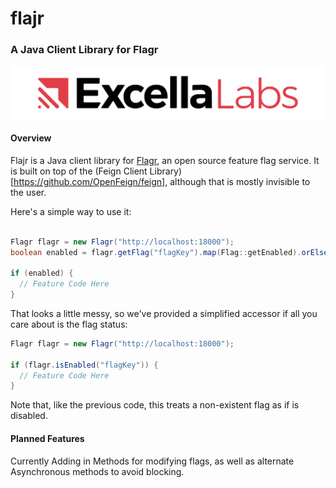 # flajr
### A Java Client Library for Flagr

![ExcellaLabsLogo](/ExcellaLabsLogo.jpg)


#### Overview

Flajr is a Java client library for [Flagr](https://checkr.github.io/flagr/), an open source feature flag service. It is built on top of the (Feign Client Library)[https://github.com/OpenFeign/feign], although that is mostly invisible to the user. 

Here's a simple way to use it:
```java

Flagr flagr = new Flagr("http://localhost:18000");
boolean enabled = flagr.getFlag("flagKey").map(Flag::getEnabled).orElse(false)

if (enabled) {
  // Feature Code Here
}
```
That looks a little messy, so we've provided a simplified accessor if all you care about is the flag status:
```java
Flagr flagr = new Flagr("http://localhost:18000");

if (flagr.isEnabled("flagKey")) {
  // Feature Code Here
}
```
Note that, like the previous code, this treats a non-existent flag as if is disabled.

#### Planned Features

Currently Adding in Methods for modifying flags, as well as alternate Asynchronous methods to avoid blocking.
